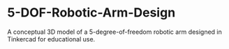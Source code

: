 # 5-DOF-Robotic-Arm-Design
A conceptual 3D model of a 5-degree-of-freedom robotic arm designed in Tinkercad for educational use.
